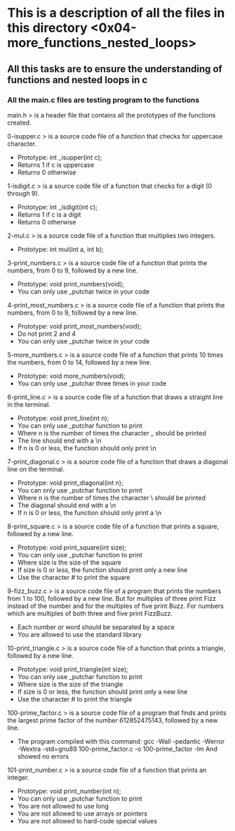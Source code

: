 # This is a description of all the files in this directory <0x04-more_functions_nested_loops> #
## All this tasks are to ensure the understanding of functions and nested loops in c ##
### All the main.c files are testing program to the functions ###

main.h > is a header file that contains all the prototypes of the functions created.

0-isupper.c > is a source code file of a function that checks for uppercase character.
- Prototype: int _isupper(int c);
- Returns 1 if c is uppercase
- Returns 0 otherwise

1-isdigit.c > is a source code file of a function that checks for a digit (0 through 9).
- Prototype: int _isdigit(int c);
- Returns 1 if c is a digit
- Returns 0 otherwise

2-mul.c > is a source code file of a function that multiplies two integers.
- Prototype: int mul(int a, int b);

3-print_numbers.c > is a source code file of a function that prints the numbers, from 0 to 9, followed by a new line.
- Prototype: void print_numbers(void);
- You can only use _putchar twice in your code

4-print_most_numbers.c > is a source code file of a function that prints the numbers, from 0 to 9, followed by a new line.
- Prototype: void print_most_numbers(void);
- Do not print 2 and 4
- You can only use _putchar twice in your code

5-more_numbers.c > is a source code file of a function that prints 10 times the numbers, from 0 to 14, followed by a new line.
- Prototype: void more_numbers(void);
- You can only use _putchar three times in your code

6-print_line.c > is a source code file of a function that draws a straight line in the terminal.
- Prototype: void print_line(int n);
- You can only use _putchar function to print
- Where n is the number of times the character _ should be printed
- The line should end with a \n
- If n is 0 or less, the function should only print \n

7-print_diagonal.c > is a source code file of a function that draws a diagonal line on the terminal.
- Prototype: void print_diagonal(int n);
- You can only use _putchar function to print
- Where n is the number of times the character \ should be printed
- The diagonal should end with a \n
- If n is 0 or less, the function should only print a \n

8-print_square.c > is a source code file of a function that prints a square, followed by a new line.
- Prototype: void print_square(int size);
- You can only use _putchar function to print
- Where size is the size of the square
- If size is 0 or less, the function should print only a new line
- Use the character # to print the square

9-fizz_buzz.c > is a source code file of a program that prints the numbers from 1 to 100, followed by a new line. But for multiples of three print Fizz instead of the number and for the multiples of five print Buzz. For numbers which are multiples of both three and five print FizzBuzz.
- Each number or word should be separated by a space
- You are allowed to use the standard library

10-print_triangle.c > is a source code file of a function that prints a triangle, followed by a new line.
- Prototype: void print_triangle(int size);
- You can only use _putchar function to print
- Where size is the size of the triangle
- If size is 0 or less, the function should print only a new line
- Use the character # to print the triangle

100-prime_factor.c > is a source code file of a program that finds and prints the largest prime factor of the number 612852475143, followed by a new line.
- The program compiled with this command: gcc -Wall -pedantic -Werror -Wextra -std=gnu89 100-prime_factor.c -o 100-prime_factor -lm 
And showed no errors

101-print_number.c > is a source code file of a function that prints an integer.
- Prototype: void print_number(int n);
- You can only use _putchar function to print
- You are not allowed to use long
- You are not allowed to use arrays or pointers
- You are not allowed to hard-code special values
